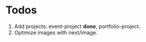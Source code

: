 # Todos

1. Add projects: event-project **done**, portfolio-project.
2. Optimize images with next/image.
